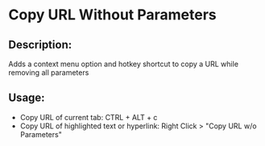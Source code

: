 <h1>Copy URL Without Parameters</h1>
<h2>Description:</h2>
<p>Adds a context menu option and hotkey shortcut to copy a URL while removing all parameters</p>
<h2>Usage:</h2>
<ul>
<li>Copy URL of current tab: CTRL + ALT + c </li>
<li>Copy URL of highlighted text or hyperlink: Right Click > "Copy URL w/o Parameters"</li>
</ul>

